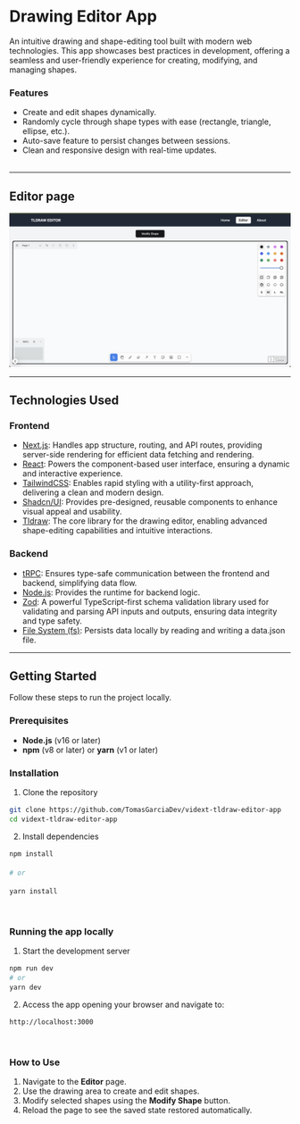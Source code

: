 # Drawing Editor App

An intuitive drawing and shape-editing tool built with modern web technologies. This app showcases best practices in development, offering a seamless and user-friendly experience for creating, modifying, and managing shapes.

### Features

- Create and edit shapes dynamically.
- Randomly cycle through shape types with ease (rectangle, triangle, ellipse, etc.).
- Auto-save feature to persist changes between sessions.
- Clean and responsive design with real-time updates.  
  <br>

---

## Editor page

![Alt text](./public/app-screenshot.png "a title")
<br>

---

## Technologies Used

### Frontend

- [Next.js](https://nextjs.org/): Handles app structure, routing, and API routes, providing server-side rendering for efficient data fetching and rendering.
- [React](https://react.dev/): Powers the component-based user interface, ensuring a dynamic and interactive experience.
- [TailwindCSS](https://tailwindcss.com/): Enables rapid styling with a utility-first approach, delivering a clean and modern design.
- [Shadcn/UI](https://ui.shadcn.com/): Provides pre-designed, reusable components to enhance visual appeal and usability.
- [Tldraw](https://tldraw.dev/): The core library for the drawing editor, enabling advanced shape-editing capabilities and intuitive interactions.

### Backend

- [tRPC](https://trpc.io/): Ensures type-safe communication between the frontend and backend, simplifying data flow.
- [Node.js](https://nodejs.org/en): Provides the runtime for backend logic.
- [Zod](https://zod.dev/): A powerful TypeScript-first schema validation library used for validating and parsing API inputs and outputs, ensuring data integrity and type safety.
- [File System (fs)](https://nodejs.org/api/fs.html): Persists data locally by reading and writing a data.json file.
  <br>

---

## Getting Started

Follow these steps to run the project locally.

### Prerequisites

- **Node.js** (v16 or later)
- **npm** (v8 or later) or **yarn** (v1 or later)
  <br>

### Installation

1. Clone the repository

```bash
git clone https://github.com/TomasGarciaDev/vidext-tldraw-editor-app
cd vidext-tldraw-editor-app
```

2. Install dependencies

```bash
npm install

# or

yarn install
```

<br>

### Running the app locally

1. Start the development server

```bash
npm run dev
# or
yarn dev
```

2. Access the app opening your browser and navigate to:

```bash
http://localhost:3000
```

<br>

### How to Use

1. Navigate to the **Editor** page.
2. Use the drawing area to create and edit shapes.
3. Modify selected shapes using the **Modify Shape** button.
4. Reload the page to see the saved state restored automatically.
